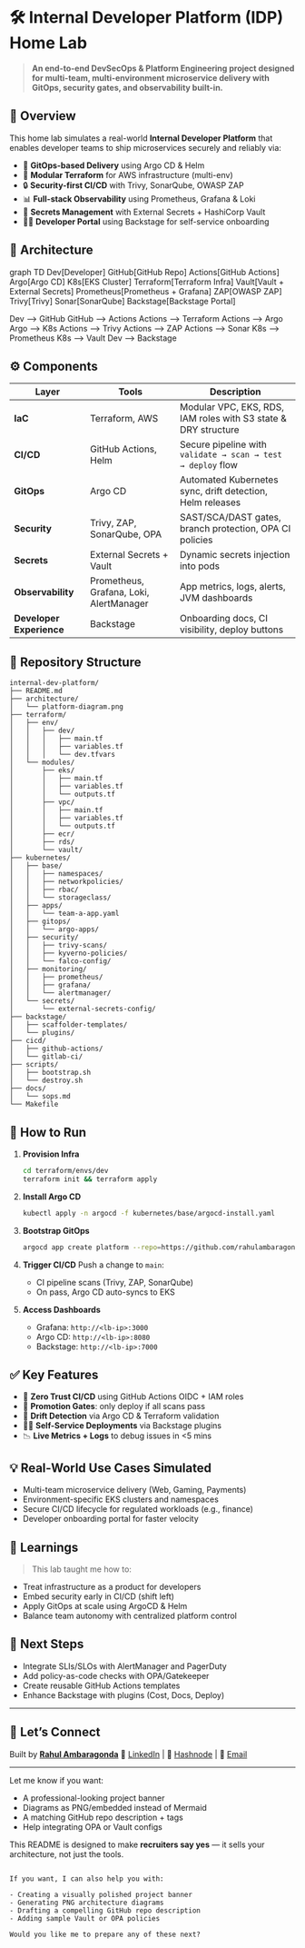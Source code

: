 
# 🛠️ Internal Developer Platform (IDP) Home Lab

> **An end-to-end DevSecOps & Platform Engineering project designed for multi-team, multi-environment microservice delivery with GitOps, security gates, and observability built-in.**

## 📌 Overview

This home lab simulates a real-world **Internal Developer Platform** that enables developer teams to ship microservices securely and reliably via:

* 🔁 **GitOps-based Delivery** using Argo CD & Helm  
* 🧱 **Modular Terraform** for AWS infrastructure (multi-env)  
* 🔒 **Security-first CI/CD** with Trivy, SonarQube, OWASP ZAP  
* 📊 **Full-stack Observability** using Prometheus, Grafana & Loki  
* 🔐 **Secrets Management** with External Secrets + HashiCorp Vault  
* 🧑‍💻 **Developer Portal** using Backstage for self-service onboarding  

## 🧩 Architecture

graph TD
  Dev[Developer]
  GitHub[GitHub Repo]
  Actions[GitHub Actions]
  Argo[Argo CD]
  K8s[EKS Cluster]
  Terraform[Terraform Infra]
  Vault[Vault + External Secrets]
  Prometheus[Prometheus + Grafana]
  ZAP[OWASP ZAP]
  Trivy[Trivy]
  Sonar[SonarQube]
  Backstage[Backstage Portal]

  Dev --> GitHub
  GitHub --> Actions
  Actions --> Terraform
  Actions --> Argo
  Argo --> K8s
  Actions --> Trivy
  Actions --> ZAP
  Actions --> Sonar
  K8s --> Prometheus
  K8s --> Vault
  Dev --> Backstage



## ⚙️ Components

| Layer                    | Tools                                   | Description                                                    |
| ------------------------ | --------------------------------------- | -------------------------------------------------------------- |
| **IaC**                  | Terraform, AWS                          | Modular VPC, EKS, RDS, IAM roles with S3 state & DRY structure |
| **CI/CD**                | GitHub Actions, Helm                    | Secure pipeline with `validate → scan → test → deploy` flow    |
| **GitOps**               | Argo CD                                 | Automated Kubernetes sync, drift detection, Helm releases      |
| **Security**             | Trivy, ZAP, SonarQube, OPA              | SAST/SCA/DAST gates, branch protection, OPA CI policies        |
| **Secrets**              | External Secrets + Vault                | Dynamic secrets injection into pods                            |
| **Observability**        | Prometheus, Grafana, Loki, AlertManager | App metrics, logs, alerts, JVM dashboards                      |
| **Developer Experience** | Backstage                               | Onboarding docs, CI visibility, deploy buttons                 |

## 📁 Repository Structure

```
internal-dev-platform/
├── README.md
├── architecture/
│   └── platform-diagram.png
├── terraform/
│   ├── env/
│   │   ├── dev/
│   │   │   ├── main.tf
│   │   │   ├── variables.tf
│   │   │   └── dev.tfvars
│   └── modules/
│       ├── eks/
│       │   ├── main.tf
│       │   ├── variables.tf
│       │   └── outputs.tf
│       ├── vpc/
│       │   ├── main.tf
│       │   ├── variables.tf
│       │   └── outputs.tf
│       ├── ecr/
│       ├── rds/
│       └── vault/
├── kubernetes/
│   ├── base/
│   │   ├── namespaces/
│   │   ├── networkpolicies/
│   │   ├── rbac/
│   │   └── storageclass/
│   ├── apps/
│   │   └── team-a-app.yaml
│   ├── gitops/
│   │   └── argo-apps/
│   ├── security/
│   │   ├── trivy-scans/
│   │   ├── kyverno-policies/
│   │   └── falco-config/
│   ├── monitoring/
│   │   ├── prometheus/
│   │   ├── grafana/
│   │   └── alertmanager/
│   └── secrets/
│       └── external-secrets-config/
├── backstage/
│   ├── scaffolder-templates/
│   └── plugins/
├── cicd/
│   ├── github-actions/
│   └── gitlab-ci/
├── scripts/
│   ├── bootstrap.sh
│   └── destroy.sh
├── docs/
│   └── sops.md
└── Makefile

```

## 🚀 How to Run

1. **Provision Infra**

   ```bash
   cd terraform/envs/dev
   terraform init && terraform apply
   ```

2. **Install Argo CD**

   ```bash
   kubectl apply -n argocd -f kubernetes/base/argocd-install.yaml
   ```

3. **Bootstrap GitOps**

   ```bash
   argocd app create platform --repo=https://github.com/rahulambaragonda/idp-home-lab --path=kubernetes/base --dest-server=https://kubernetes.default.svc --dest-namespace=platform
   ```

4. **Trigger CI/CD**
   Push a change to `main`:

   * CI pipeline scans (Trivy, ZAP, SonarQube)
   * On pass, Argo CD auto-syncs to EKS

5. **Access Dashboards**

   * Grafana: `http://<lb-ip>:3000`
   * Argo CD: `http://<lb-ip>:8080`
   * Backstage: `http://<lb-ip>:7000`

## ✅ Key Features

* 🔐 **Zero Trust CI/CD** using GitHub Actions OIDC + IAM roles
* 🧪 **Promotion Gates**: only deploy if all scans pass
* 🧵 **Drift Detection** via Argo CD & Terraform validation
* 🧑‍🔬 **Self-Service Deployments** via Backstage plugins
* 📉 **Live Metrics + Logs** to debug issues in <5 mins

## 💡 Real-World Use Cases Simulated

* Multi-team microservice delivery (Web, Gaming, Payments)
* Environment-specific EKS clusters and namespaces
* Secure CI/CD lifecycle for regulated workloads (e.g., finance)
* Developer onboarding portal for faster velocity

## 🧠 Learnings

> This lab taught me how to:

* Treat infrastructure as a product for developers
* Embed security early in CI/CD (shift left)
* Apply GitOps at scale using ArgoCD & Helm
* Balance team autonomy with centralized platform control

## 🏁 Next Steps

* Integrate SLIs/SLOs with AlertManager and PagerDuty
* Add policy-as-code checks with OPA/Gatekeeper
* Create reusable GitHub Actions templates
* Enhance Backstage with plugins (Cost, Docs, Deploy)

---

## 📢 Let’s Connect

Built by [**Rahul Ambaragonda**](https://www.azuresimplified.com/)
💬 [LinkedIn](#) | 📝 [Hashnode](https://rahulambaragonda.hashnode.dev) | 📧 [Email](mailto:rahulambaragonda0@gmail.com)

---

Let me know if you want:

* A professional-looking project banner
* Diagrams as PNG/embedded instead of Mermaid
* A matching GitHub repo description + tags
* Help integrating OPA or Vault configs

This README is designed to make **recruiters say yes** — it sells your architecture, not just the tools.

```

If you want, I can also help you with:

- Creating a visually polished project banner  
- Generating PNG architecture diagrams  
- Drafting a compelling GitHub repo description  
- Adding sample Vault or OPA policies  

Would you like me to prepare any of these next?
```

